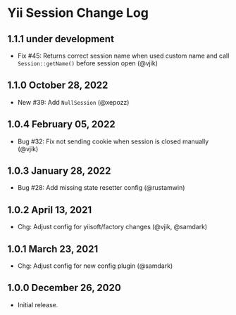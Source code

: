 # Yii Session Change Log

## 1.1.1 under development

- Fix #45: Returns correct session name when used custom name and call `Session::getName()` before session open (@vjik)

## 1.1.0 October 28, 2022

- New #39: Add `NullSession` (@xepozz)

## 1.0.4 February 05, 2022

- Bug #32: Fix not sending cookie when session is closed manually (@vjik)

## 1.0.3 January 28, 2022

- Bug #28: Add missing state resetter config (@rustamwin)

## 1.0.2 April 13, 2021

- Chg: Adjust config for yiisoft/factory changes (@vjik, @samdark)

## 1.0.1 March 23, 2021

- Chg: Adjust config for new config plugin (@samdark)

## 1.0.0 December 26, 2020

- Initial release.
